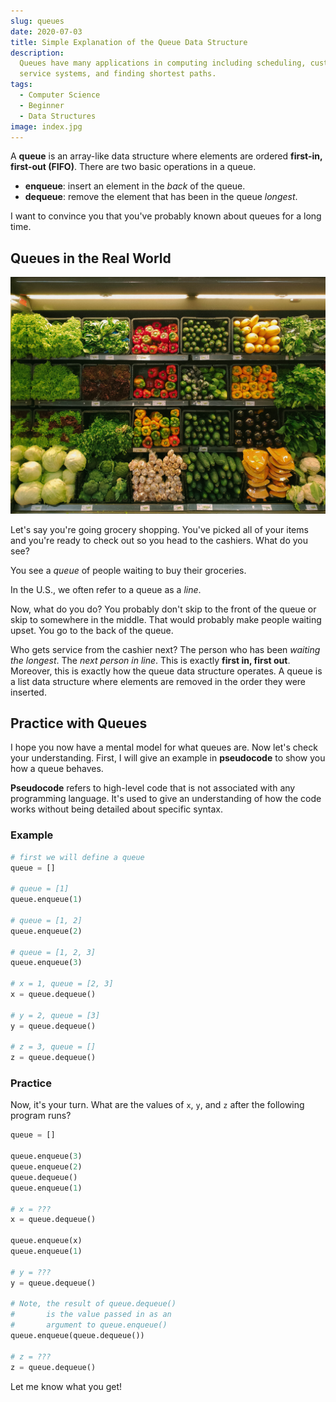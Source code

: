 ```yaml
---
slug: queues
date: 2020-07-03
title: Simple Explanation of the Queue Data Structure
description:
  Queues have many applications in computing including scheduling, customer
  service systems, and finding shortest paths.
tags:
  - Computer Science
  - Beginner
  - Data Structures
image: index.jpg
---
```


A **queue** is an array-like data structure where elements are ordered
**first-in, first-out (FIFO)**. There are two basic operations in a queue.

- **enqueue**: insert an element in the _back_ of the queue.
- **dequeue**: remove the element that has been in the queue _longest_.

I want to convince you that you've probably known about queues for a long time.

## Queues in the Real World

![produce section of grocery store](grocery.jpg)

Let's say you're going grocery shopping. You've picked all of your items and
you're ready to check out so you head to the cashiers. What do you see?

You see a _queue_ of people waiting to buy their groceries.

<aside><p>In the U.S., we often refer to a queue as a <em>line</em>.</p></aside>

Now, what do you do? You probably don't skip to the front of the queue or skip
to somewhere in the middle. That would probably make people waiting upset. You
go to the back of the queue.

Who gets service from the cashier next? The person who has been _waiting the
longest_. The _next person in line_. This is exactly **first in, first out**.
Moreover, this is exactly how the queue data structure operates. A queue is a
list data structure where elements are removed in the order they were inserted.

## Practice with Queues

I hope you now have a mental model for what queues are. Now let's check your
understanding. First, I will give an example in **pseudocode** to show you how a
queue behaves.

<aside><p><strong>Pseudocode</strong> refers to high-level code that is not associated with any programming language. It's used to give an understanding of how the code works without being detailed about specific syntax.</p></aside>

### Example

```python
# first we will define a queue
queue = []

# queue = [1]
queue.enqueue(1)

# queue = [1, 2]
queue.enqueue(2)

# queue = [1, 2, 3]
queue.enqueue(3)

# x = 1, queue = [2, 3]
x = queue.dequeue()

# y = 2, queue = [3]
y = queue.dequeue()

# z = 3, queue = []
z = queue.dequeue()
```

### Practice

Now, it's your turn. What are the values of `x`, `y`, and `z` after the
following program runs?

```python
queue = []

queue.enqueue(3)
queue.enqueue(2)
queue.dequeue()
queue.enqueue(1)

# x = ???
x = queue.dequeue()

queue.enqueue(x)
queue.enqueue(1)

# y = ???
y = queue.dequeue()

# Note, the result of queue.dequeue()
#       is the value passed in as an
#       argument to queue.enqueue()
queue.enqueue(queue.dequeue())

# z = ???
z = queue.dequeue()
```

Let me know what you get!
